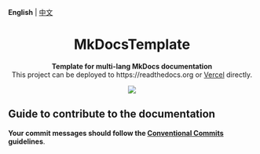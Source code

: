 **English** | [中文](README-zh.md)

<h1 align="center">MkDocsTemplate</h1>

<p align="center"> 
  <b>Template for multi-lang MkDocs documentation</b>
  <br/>
  This project can be deployed to <a herf="https://readthedocs.org">https://readthedocs.org</a> or <a href="https://vercel.com">Vercel</a> directly.
</p>

<p align="center">
  <a href="LICENSE">
    <img src="https://img.shields.io/badge/License-CC--BY--NC--SA--4.0-important?style=for-the-badge" />
  </a>
</p>

## Guide to contribute to the documentation

**Your commit messages should follow the [Conventional Commits](https://www.conventionalcommits.org/en/v1.0.0/) guidelines**.
